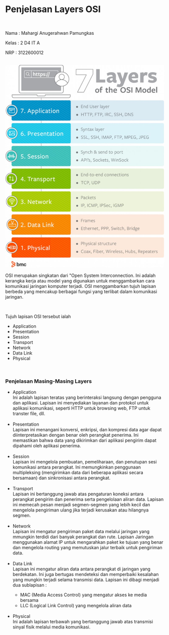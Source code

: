 <h1>Penjelasan Layers OSI</h1>

</br>

<p>Nama  : Mahargi Anugerahwan Pamungkas</p>
<p>Kelas : 2 D4 IT A</p>
<p>NRP   : 3122600012</p>

</br>

<div style="text-align:center">
  <img src="./assets/osiLayer.jpg"/>
</div>

<p>OSI merupakan singkatan dari "Open System Interconnection. Ini adalah kerangka kerja atau model yang digunakan untuk menggambarkan cara komunikasi jaringan komputer terjadi. OSI menggambarkan tujuh lapisan berbeda yang mencakup berbagai fungsi yang terlibat dalam komunikasi jaringan.</p>

</br>

<p>Tujuh lapisan OSI tersebut ialah</p>
<ul>
  <li>Application</li>
  <li>Presentation</li>
  <li>Session</li>
  <li>Transport</li>
  <li>Network</li>
  <li>Data Link</li>
  <li>Physical</li>
</ul>

</br>

<h3>Penjelasan Masing-Masing Layers</h3>

<ul>
  <li>
    Application 
    <div>
      Ini adalah lapisan teratas yang berinteraksi langsung dengan pengguna dan aplikasi. Lapisan ini menyediakan layanan dan protokol untuk aplikasi komunikasi, seperti HTTP untuk browsing web, FTP untuk transter file, dll.
    </div>
  </li>
  </br>
  <li>
    Presentation 
    <div>
      Lapisan ini menangani konversi, enkripsi, dan kompresi data agar dapat diinterpretasikan dengan benar oleh perangkat penerima. Ini memastikan bahwa data yang dikirimkan dari aplikasi pengirim dapat dipahami oleh aplikasi penerima.
    </div>
  </li>
  </br>
  <li>
    Session 
    <div>
      Lapisan ini mengelola pembuatan, pemeliharaan, dan penutupan sesi komunikasi antara perangkat. Ini memungkinkan penggunaan multipleksing (mengirimkan data dari beberapa aplikasi secara bersamaan) dan sinkronisasi antara perangkat. 
    </div>
  </li>
  </br>
  <li>
    Transport 
    <div>
      Lapisan ini bertanggung jawab atas pengaturan koneksi antara perangkat pengirim dan penerima serta pengelolaan aliran data. Lapisan ini memecah pesan menjadi segmen-segmen yang lebih kecil dan mengelola pengiriman ulang jika terjadi kerusakan atau hilangnya segmen.
    </div>
  </li>
  </br>
  <li>
    Network 
    <div>
      Lapisan ini mengatur pengiriman paket data melalui jaringan yang mmungkin terdidi dari banyak perangkat dan rute. Lapisan Jaringan menggunakan alamat IP untuk mengarahkan paket ke tujuan yang benar dan mengelola routing yang memutuskan jalur terbaik untuk pengiriman data.
    </div>
  </li>
  </br>
  <li>
    Data Link 
    <div>
      Lapisan ini mengatur aliran data antara perangkat di jaringan yang berdekatan. Ini juga bertugas mendeteksi dan memperbaiki kesalahan yang mungkin terjadi selama transmisi data. Lapisan ini dibagi menjadi dua sublapisan : 
      <ul>
        <li>MAC (Media Access Control) yang mengatur akses ke media bersama</li>
        <li>LLC (Logical Link Control) yang mengelola aliran data</li>
      </ul>
    </div>
  </li>
  </br>
  <li>
    Physical 
    <div>
    Ini adalah lapisan terbawah yang bertanggung jawab atas transmisi sinyal fisik melalui media komunikasi.
    </div>
  </li>
</ul>
